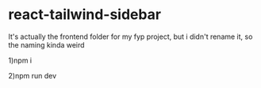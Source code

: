 # react-tailwind-sidebar

It's actually the frontend folder for my fyp project, but i didn't rename it, so the naming kinda weird

1)npm i

2)npm run dev
